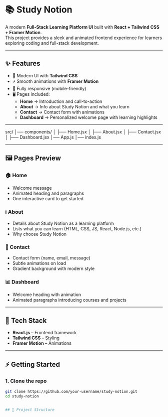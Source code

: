 # 📚 Study Notion  

A modern **Full-Stack Learning Platform UI** built with **React + Tailwind CSS + Framer Motion**.  
This project provides a sleek and animated frontend experience for learners exploring coding and full-stack development.  

---

## ✨ Features
- 🎨 Modern UI with **Tailwind CSS**  
- ⚡ Smooth animations with **Framer Motion**  
- 📱 Fully responsive (mobile-friendly)  
- 🖥️ Pages included:  
  - **Home** → Introduction and call-to-action  
  - **About** → Info about Study Notion and what you learn  
  - **Contact** → Contact form with animations  
  - **Dashboard** → Personalized welcome page with learning highlights  

---
src/
│── components/
│ ├── Home.jsx
│ ├── About.jsx
│ ├── Contact.jsx
│ ├── Dashboard.jsx
│── App.js
│── index.js


---

## 🖼️ Pages Preview  

### 🏠 Home
- Welcome message  
- Animated heading and paragraphs  
- One interactive card to get started  

### ℹ️ About
- Details about Study Notion as a learning platform  
- Lists what you can learn (HTML, CSS, JS, React, Node.js, etc.)  
- Why choose Study Notion  

### 📩 Contact
- Contact form (name, email, message)  
- Subtle animations on load  
- Gradient background with modern style  

### 📊 Dashboard
- Welcome heading with animation  
- Animated paragraphs introducing courses and projects  

---

## 🚀 Tech Stack
- **React.js** – Frontend framework  
- **Tailwind CSS** – Styling  
- **Framer Motion** – Animations  

---

## ⚡ Getting Started

### 1. Clone the repo
```bash
git clone https://github.com/your-username/study-notion.git
cd study-notion


## 📂 Project Structure

